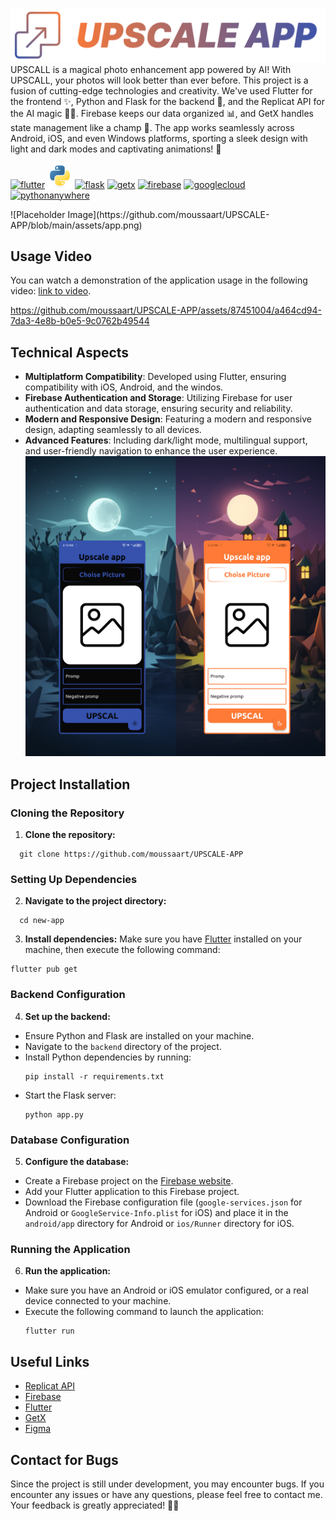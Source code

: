![Placeholder Image](https://github.com/moussaart/UPSCALE-APP/blob/main/assets/logo.png)
UPSCALL is a magical photo enhancement app powered by AI! With UPSCALL, your photos will look better than ever before. This project is a fusion of cutting-edge technologies and creativity. We've used Flutter for the frontend ✨, Python and Flask for the backend 🐍, and the Replicat API for the AI magic 🧙‍♂️. Firebase keeps our data organized 📊, and GetX handles state management like a champ 💪. The app works seamlessly across Android, iOS, and even Windows platforms, sporting a sleek design with light and dark modes and captivating animations! 🌟
<p align="left">
  <a href="https://flutter.dev" target="_blank" rel="noreferrer"><img src="https://www.vectorlogo.zone/logos/flutterio/flutterio-icon.svg" alt="flutter" width="40" height="40"/></a>
  <a href="https://www.python.org" target="_blank" rel="noreferrer"><img src="https://raw.githubusercontent.com/devicons/devicon/master/icons/python/python-original.svg" alt="python" width="40" height="40"/></a>
  <a href="https://flask.palletsprojects.com" target="_blank" rel="noreferrer"><img src="https://www.vectorlogo.zone/logos/pocoo_flask/pocoo_flask-icon.svg" alt="flask" width="40" height="40"/></a>
  <a href="https://pub.dev/packages/get" target="_blank" rel="noreferrer"><img src="https://www.vectorlogo.zone/logos/getx/getx-icon.svg" alt="getx" width="40" height="40"/></a>
  <a href="https://firebase.google.com" target="_blank" rel="noreferrer"><img src="https://www.vectorlogo.zone/logos/firebase/firebase-icon.svg" alt="firebase" width="40" height="40"/></a>
  <a href="https://cloud.google.com" target="_blank" rel="noreferrer"><img src="https://www.vectorlogo.zone/logos/google_cloud/google_cloud-icon.svg" alt="googlecloud" width="40" height="40"/></a>
  <a href="https://www.pythonanywhere.com" target="_blank" rel="noreferrer"><img src="https://www.vectorlogo.zone/logos/pythonanywhere/pythonanywhere-icon.svg" alt="pythonanywhere" width="40" height="40"/></a>
</p>
![Placeholder Image](https://github.com/moussaart/UPSCALE-APP/blob/main/assets/app.png)

## Usage Video

You can watch a demonstration of the application usage in the following video: [link to video](https://www.youtube.com/watch?v=8DvojcY3G58).


https://github.com/moussaart/UPSCALE-APP/assets/87451004/a464cd94-7da3-4e8b-b0e5-9c0762b49544




## Technical Aspects

- **Multiplatform Compatibility**: Developed using Flutter, ensuring compatibility with iOS, Android, and the windos.
- **Firebase Authentication and Storage**: Utilizing Firebase for user authentication and data storage, ensuring security and reliability.
- **Modern and Responsive Design**: Featuring a modern and responsive design, adapting seamlessly to all devices.
- **Advanced Features**: Including dark/light mode, multilingual support, and user-friendly navigation to enhance the user experience.
![Placeholder Image](https://github.com/moussaart/UPSCALE-APP/blob/main/assets/light%20dark.png)

## Project Installation

### Cloning the Repository
1. **Clone the repository:**
```
  git clone https://github.com/moussaart/UPSCALE-APP
```
### Setting Up Dependencies
2. **Navigate to the project directory:**
```
  cd new-app
```

3. **Install dependencies:**
Make sure you have [Flutter](https://flutter.dev/) installed on your machine, then execute the following command:
```
flutter pub get
```


### Backend Configuration
4. **Set up the backend:**
- Ensure Python and Flask are installed on your machine.
- Navigate to the `backend` directory of the project.
- Install Python dependencies by running:
  ```
  pip install -r requirements.txt
  ```
- Start the Flask server:
  ```
  python app.py
  ```

### Database Configuration
5. **Configure the database:**
- Create a Firebase project on the [Firebase website](https://firebase.google.com/).
- Add your Flutter application to this Firebase project.
- Download the Firebase configuration file (`google-services.json` for Android or `GoogleService-Info.plist` for iOS) and place it in the `android/app` directory for Android or `ios/Runner` directory for iOS.

### Running the Application
6. **Run the application:**
- Make sure you have an Android or iOS emulator configured, or a real device connected to your machine.
- Execute the following command to launch the application:
  ```
  flutter run
  ```

## Useful Links
- [Replicat API](https://replicate.com/)
- [Firebase](https://firebase.google.com/)
- [Flutter](https://flutter.dev/)
- [GetX](https://pub.dev/packages/get)
- [Figma](https://www.figma.com/)

## Contact for Bugs
Since the project is still under development, you may encounter bugs. If you encounter any issues or have any questions, please feel free to contact me. Your feedback is greatly appreciated! 🐞📲







